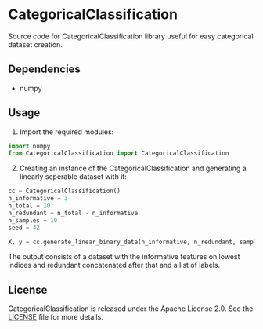 # CategoricalClassification

Source code for CategoricalClassification library useful for easy categorical dataset creation.

## Dependencies

- numpy

## Usage

1. Import the required modules:

```python
import numpy
from CategoricalClassification import CategoricalClassification
```

2. Creating an instance of the CategoricalClassification and generating a linearly seperable dataset with it:

```python
cc = CategoricalClassification()
n_informative = 3
n_total = 10
n_redundant = n_total - n_informative
n_samples = 10
seed = 42

X, y = cc.generate_linear_binary_data(n_informative, n_redundant, samples=n_samples, seed=seed)
```
The output consists of a dataset with the informative features on lowest indices and redundant concatenated after that and a list of labels.

## License

CategoricalClassification is released under the Apache License 2.0. See the [LICENSE](LICENSE) file for more details.


